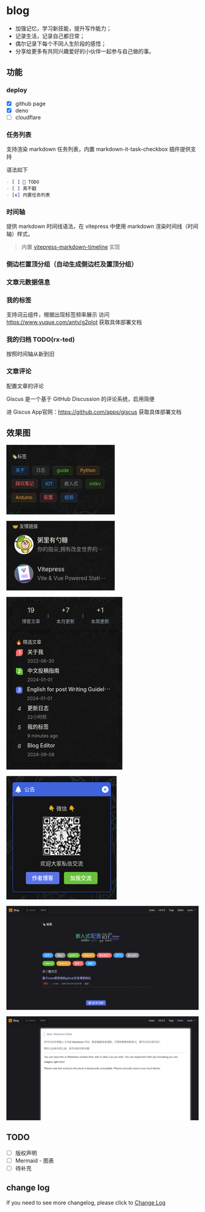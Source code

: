# blog

- 加强记忆，学习新技能，提升写作能力；
- 记录生活，记录自己都日常；
- 偶尔记录下每个不同人生阶段的感悟；
- 分享给更多有共同兴趣爱好的小伙伴一起参与自己做的事。

## 功能

### deploy

- [x] github page
- [x] deno
- [ ] cloudflare

### 任务列表

支持渲染 markdown 任务列表，内置 markdown-it-task-checkbox 插件提供支持

语法如下

```md
- [ ] 🥔 TODO
- [ ] 真不戳
- [x] 内置任务列表
```

### 时间轴

提供 markdown 时间线语法，在 vitepress 中使用 markdown 渲染时间线（时间轴）样式。

> 内置 [vitepress-markdown-timeline](https://github.com/HanochMa/vitepress-markdown-timeline) 实现

### 侧边栏置顶分组（自动生成侧边栏及置顶分组）

### 文章元数据信息

### 我的标签

支持词云组件，根据出现标签频率展示
访问 <https://www.yuque.com/antv/g2plot> 获取具体部署文档

### 我的归档 TODO(rx-ted)

按照时间轴从新到旧

### 文章评论

配置文章的评论

Giscus 是一个基于 GitHub Discussion 的评论系统，启用简便

进 Giscus App官网：<https://github.com/apps/giscus> 获取具体部署文档

## 效果图

![alt text](<img/Screenshot from 2024-09-20 14-57-34.png>)

![alt text](<img/Screenshot from 2024-09-20 14-57-52.png>)

![alt text](<img/Screenshot from 2024-09-20 15-12-15.png>)

![alt text](<img/Screenshot from 2024-09-20 15-12-36.png>)

![alt text](<img/Screenshot from 2024-09-20 15-13-01.png>)

![alt text](<img/Screenshot from 2024-09-20 15-13-14.png>)

## TODO

- [ ] 版权声明
- [ ] Mermaid - 图表
- [ ] 待补充

## change log

If you need to see more changelog, please click to [Change Log](./docs/notes/changelog/index.md)
